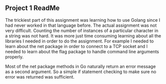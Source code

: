 ## Project 1 ReadMe

The trickiest part of this assignment was learning how to use Golang since I had never worked in that language before. The actual assignment was not very difficult. Counting the number of instances of a particular character in a string was not hard. It was more just time consuming learning about all the libraries I needed in order to do the assignment. For example I needed to learn about the net package in order to connect to a TCP socket and I needed to learn about the flag package to handle command line arguments properly. 

Most of the net package methods in Go naturally return an error message as a second argument. So a simple if statement checking to make sure no error was returned was sufficient. 
